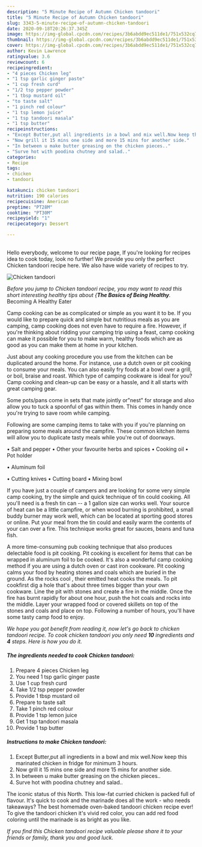 ```yaml
---
description: "5 Minute Recipe of Autumn Chicken tandoori"
title: "5 Minute Recipe of Autumn Chicken tandoori"
slug: 3343-5-minute-recipe-of-autumn-chicken-tandoori
date: 2020-09-18T20:26:37.345Z
image: https://img-global.cpcdn.com/recipes/3b6abdd9ec511de1/751x532cq70/chicken-tandoori-recipe-main-photo.jpg
thumbnail: https://img-global.cpcdn.com/recipes/3b6abdd9ec511de1/751x532cq70/chicken-tandoori-recipe-main-photo.jpg
cover: https://img-global.cpcdn.com/recipes/3b6abdd9ec511de1/751x532cq70/chicken-tandoori-recipe-main-photo.jpg
author: Kevin Lawrence
ratingvalue: 3.6
reviewcount: 6
recipeingredient:
- "4 pieces Chicken leg"
- "1 tsp garlic ginger paste"
- "1 cup fresh curd"
- "1/2 tsp pepper powder"
- "1 tbsp mustard oil"
- "to taste salt"
- "1 pinch red colour"
- "1 tsp lemon juice"
- "1 tsp tandoori masala"
- "1 tsp butter"
recipeinstructions:
- "Except Butter,put all ingredients in a bowl and mix well.Now keep this marinated chicken in fridge for minimum 3 hours."
- "Now grill it 15 mins one side and more 15 mins for another side."
- "In between u make butter greasing on the chicken pieces.."
- "Surve hot with poodina chutney and salad.."
categories:
- Recipe
tags:
- chicken
- tandoori

katakunci: chicken tandoori 
nutrition: 190 calories
recipecuisine: American
preptime: "PT28M"
cooktime: "PT30M"
recipeyield: "1"
recipecategory: Dessert

---
```

<br>
Hello everybody, welcome to our recipe page, If you're looking for recipes idea to cook today, look no further! We provide you only the perfect Chicken tandoori recipe here. We also have wide variety of recipes to try.
<br>


![Chicken tandoori](https://img-global.cpcdn.com/recipes/3b6abdd9ec511de1/751x532cq70/chicken-tandoori-recipe-main-photo.jpg)

<i>Before you jump to Chicken tandoori recipe, you may want to read this short interesting healthy tips about {<strong>The Basics of Being Healthy</strong>.</i>
Becoming A Healthy Eater

    
Camp cooking can be as complicated or simple as you want it to be. If you would like to prepare quick and simple but nutritious meals as you are camping, camp cooking does not even have to require a fire. However, if you're thinking about ridding your camping trip using a feast, camp cooking can make it possible for you to make warm, healthy foods which are as good as you can make them at home in your kitchen.

 Just about any cooking procedure you use from the kitchen can be duplicated around the home. For instance, use a dutch oven or pit cooking to consume your meals. You can also easily fry foods at a bowl over a grill, or boil, braise and roast. Which type of camping cookware is ideal for you? Camp cooking and clean-up can be easy or a hassle, and it all starts with great camping gear.

Some pots/pans come in sets that mate jointly or"nest" for storage and also allow you to tuck a spoonful of gas within them. This comes in handy once you're trying to save room while camping.

Following are some camping items to take with you if you're planning on preparing some meals around the campfire. These common kitchen items will allow you to duplicate tasty meals while you're out of doorways.

• Salt and pepper
• Other your favourite herbs and spices
• Cooking oil
• Pot holder

• Aluminum foil

• Cutting knives
• Cutting board
• Mixing bowl


If you have just a couple of campers and are looking for some very simple camp cooking, try the simple and quick technique of tin could cooking. All you'll need is a fresh tin can -- a 1 gallon size can works well. Your source of heat can be a little campfire, or when wood burning is prohibited, a small buddy burner may work well, which can be located at sporting good stores or online. Put your meal from the tin could and easily warm the contents of your can over a fire.  This technique works great for sauces, beans and tuna fish.

A more time-consuming pub cooking technique that also produces delectable food is pit cooking. Pit cooking is excellent for items that can be wrapped in aluminum foil to be cooked.  It's also a wonderful camp cooking method if you are using a dutch oven or cast iron cookware. Pit cooking calms your food by heating stones and coals which are buried in the ground. As the rocks cool , their emitted heat cooks the meals. To pit cookfirst dig a hole that's about three times bigger than your own cookware. Line the pit with stones and create a fire in the middle. Once the fire has burnt rapidly for about one hour, push the hot coals and rocks into the middle. Layer your wrapped food or covered skillets on top of the stones and coals and place on top. Following a number of hours, you'll have some tasty camp food to enjoy.


<i>We hope you got benefit from reading it, now let's go back to chicken tandoori recipe. To cook chicken tandoori you only need <strong>10</strong> ingredients and <strong>4</strong> steps. Here is how you do it.
</i>

##### The ingredients needed to cook Chicken tandoori:

1. Prepare 4 pieces Chicken leg
1. You need 1 tsp garlic ginger paste
1. Use 1 cup fresh curd
1. Take 1/2 tsp pepper powder
1. Provide 1 tbsp mustard oil
1. Prepare to taste salt
1. Take 1 pinch red colour
1. Provide 1 tsp lemon juice
1. Get 1 tsp tandoori masala
1. Provide 1 tsp butter


##### Instructions to make Chicken tandoori:

1. Except Butter,put all ingredients in a bowl and mix well.Now keep this marinated chicken in fridge for minimum 3 hours.
1. Now grill it 15 mins one side and more 15 mins for another side.
1. In between u make butter greasing on the chicken pieces..
1. Surve hot with poodina chutney and salad..


The iconic status of this North. This low-fat curried chicken is packed full of flavour. It&#39;s quick to cook and the marinade does all the work - who needs takeaways? The best homemade oven-baked tandoori chicken recipe ever! To give the tandoori chicken it&#39;s vivid red color, you can add red food coloring until the marinade is as bright as you like. 

<i>If you find this Chicken tandoori recipe valuable please share it to your friends or family, thank you and good luck.</i>
